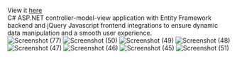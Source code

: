 View it [here](https://ecommercestore2024.azurewebsites.net/)
<br>
C# ASP.NET controller-model-view application with Entity Framework backend and jQuery Javascript frontend integrations to ensure dynamic data manipulation and a smooth user experience.  
![Screenshot (77)](https://github.com/arthurshk/E-Commerce-Store/assets/135430504/cae67118-124b-4fce-bdc9-358e130cf7d6)
![Screenshot (50)](https://github.com/arthurshk/E-Commerce-Store/assets/135430504/56683a7d-bc38-4e0f-8d6d-bcab2f568e73)
![Screenshot (49)](https://github.com/arthurshk/E-Commerce-Store/assets/135430504/2372a703-9ce8-470a-a8d8-6d4452de72ba)
![Screenshot (48)](https://github.com/arthurshk/E-Commerce-Store/assets/135430504/02b28e73-1296-404f-b054-8147684250e1)
![Screenshot (47)](https://github.com/arthurshk/E-Commerce-Store/assets/135430504/4bd53b70-582b-4b01-8805-0df48efefbb4)
![Screenshot (46)](https://github.com/arthurshk/E-Commerce-Store/assets/135430504/020bc1bb-93db-46e0-9a9d-57c7e4f18fa8)
![Screenshot (45)](https://github.com/arthurshk/E-Commerce-Store/assets/135430504/7bb7c0b8-476c-4a7b-ad6c-5d0d8bd7cceb)
![Screenshot (51)](https://github.com/arthurshk/E-Commerce-Store/assets/135430504/9306d68e-24d7-4b3d-97e4-cb9c474bd254)

